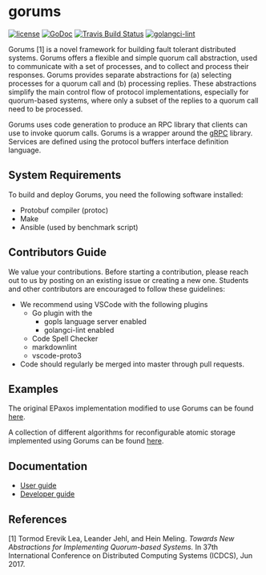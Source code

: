 # gorums

[![license](http://img.shields.io/badge/license-MIT-blue.svg)](https://github.com/relab/gorums/raw/master/LICENSE)
[![GoDoc](https://godoc.org/github.com/relab/gorums?status.svg)](https://godoc.org/github.com/relab/gorums)
[![Travis Build Status](https://travis-ci.org/relab/gorums.svg?branch=master)](https://travis-ci.org/relab/gorums)
[![golangci-lint](https://github.com/relab/gorums/workflows/golangci-lint/badge.svg)](https://github.com/relab/gorums/actions)

Gorums [1] is a novel framework for building fault tolerant distributed systems.
Gorums offers a flexible and simple quorum call abstraction, used to communicate
with a set of processes, and to collect and process their responses. Gorums
provides separate abstractions for (a) selecting processes for a quorum call
and (b) processing replies. These abstractions simplify the main control flow
of protocol implementations, especially for quorum-based systems, where only a
subset of the replies to a quorum call need to be processed.

Gorums uses code generation to produce an RPC library that clients can use to
invoke quorum calls. Gorums is a wrapper around the [gRPC](http://www.grpc.io/)
library. Services are defined using the protocol buffers interface definition
language.

## System Requirements

To build and deploy Gorums, you need the following software installed:

* Protobuf compiler (protoc)
* Make
* Ansible (used by benchmark script)

## Contributors Guide

We value your contributions.
Before starting a contribution, please reach out to us by posting on an existing issue or creating a new one.
Students and other contributors are encouraged to follow these guidelines:

* We recommend using VSCode with the following plugins
  * Go plugin with the
    * gopls language server enabled
    * golangci-lint enabled
  * Code Spell Checker
  * markdownlint
  * vscode-proto3
* Code should regularly be merged into master through pull requests.

## Examples

The original EPaxos implementation modified to use Gorums can be found
[here](https://github.com/relab/epaxos).

A collection of different algorithms for reconfigurable atomic storage
implemented using Gorums can be found
[here](https://github.com/relab/smartmerge).

## Documentation

* [User guide](doc/userguide.md)
* [Developer guide](doc/devguide.md)

## References

[1] Tormod Erevik Lea, Leander Jehl, and Hein Meling.
    _Towards New Abstractions for Implementing Quorum-based Systems._
    In 37th International Conference on Distributed Computing Systems (ICDCS), Jun 2017.
